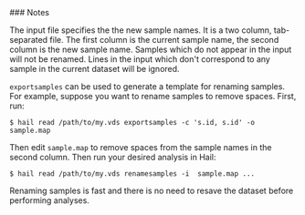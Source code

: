 <div class="cmdhead"></div>

<div class="description"></div>

<div class="synopsis"></div>

<div class="options"></div>

<div class="cmdsubsection">
### Notes

The input file specifies the the new sample names.  It is a two
column, tab-separated file.  The first column is the current sample
name, the second column is the new sample name.  Samples which do not
appear in the input will not be renamed.  Lines in the input which
don't correspond to any sample in the current dataset will be ignored.

`exportsamples` can be used to generate a template for renaming
samples.  For example, suppose you want to rename samples to remove
spaces.  First, run:

```
$ hail read /path/to/my.vds exportsamples -c 's.id, s.id' -o sample.map
```

Then edit `sample.map` to remove spaces from the sample names in the
second column.  Then run your desired analysis in Hail:

```
$ hail read /path/to/my.vds renamesamples -i  sample.map ...
```

Renaming samples is fast and there is no need to resave the dataset
before performing analyses.

</div>